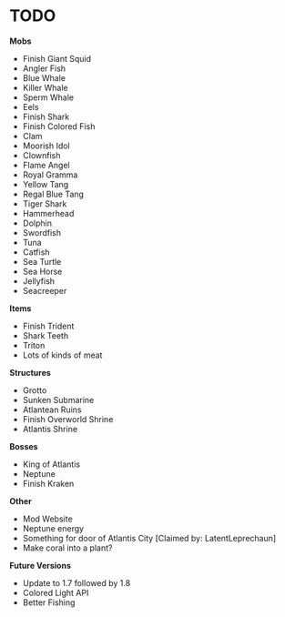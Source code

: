 TODO
=====
**Mobs**
 - Finish Giant Squid
 - Angler Fish
 - Blue Whale
 - Killer Whale
 - Sperm Whale
 - Eels
 - Finish Shark
 - Finish Colored Fish
 - Clam
 - Moorish Idol
 - Clownfish
 - Flame Angel
 - Royal Gramma
 - Yellow Tang
 - Regal Blue Tang
 - Tiger Shark
 - Hammerhead
 - Dolphin
 - Swordfish
 - Tuna
 - Catfish
 - Sea Turtle
 - Sea Horse
 - Jellyfish
 - Seacreeper

**Items**
 - Finish Trident
 - Shark Teeth
 - Triton
 - Lots of kinds of meat

**Structures**
 - Grotto
 - Sunken Submarine
 - Atlantean Ruins
 - Finish Overworld Shrine
 - Atlantis Shrine

**Bosses**
 - King of Atlantis
 - Neptune
 - Finish Kraken

**Other**
 - Mod Website
 - Neptune energy
 - Something for door of Atlantis City [Claimed by: LatentLeprechaun]
 - Make coral into a plant?

**Future Versions**
 - Update to 1.7 followed by 1.8
 - Colored Light API
 - Better Fishing
